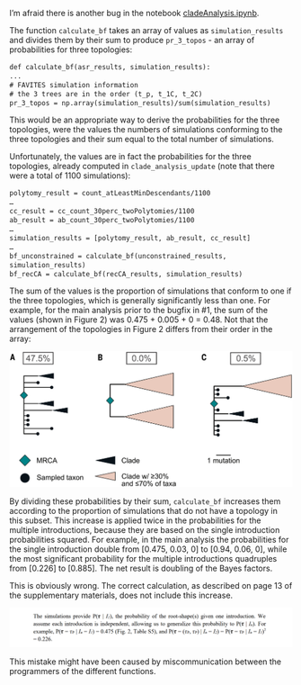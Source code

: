 I’m afraid there is another bug in the notebook [cladeAnalysis.ipynb](https://github.com/sars-cov-2-origins/multi-introduction/blob/71ed420fe11ecdbe589568255ec90ca56d6e221c/notebooks/cladeAnalysis.ipynb). 

The function `calculate_bf` takes an array of values as `simulation_results` and divides them by their sum to produce `pr_3_topos` - an array of probabilities for three topologies:
```
def calculate_bf(asr_results, simulation_results):
...
# FAVITES simulation information
# the 3 trees are in the order (t_p, t_1C, t_2C)
pr_3_topos = np.array(simulation_results)/sum(simulation_results)
```
This would be an appropriate way to derive the probabilities for the three topologies, were the values the numbers of simulations conforming to the three topologies and their sum equal to the total number of simulations.

Unfortunately, the values are in fact the probabilities for the three topologies, already computed in `clade_analysis_update` (note that there were a total of 1100 simulations):
```
polytomy_result = count_atLeastMinDescendants/1100
…
cc_result = cc_count_30perc_twoPolytomies/1100
ab_result = ab_count_30perc_twoPolytomies/1100
…
simulation_results = [polytomy_result, ab_result, cc_result]
…
bf_unconstrained = calculate_bf(unconstrained_results, simulation_results)
bf_recCA = calculate_bf(recCA_results, simulation_results)
```
The sum of the values is the proportion of simulations that conform to one if the three topologies, which is generally significantly less than one. For example, for the main analysis prior to the bugfix in #1, the sum of the values (shown in Figure 2) was 0.475 + 0.005 + 0 = 0.48. Not that the arrangement of the topologies in Figure 2 differs from their order in the array:

![Figure 2 of Pekar et al. 2022](science.abp8337-f2.jpg)

By dividing these probabilities by their sum, `calculate_bf` increases them according to the proportion of simulations that do not have a topology in this subset. This increase is applied twice in the probabilities for the multiple introductions, because they are based on the single introduction probabilities squared. For example, in the main analysis the probabilities for the single introduction double from [0.475, 0.03, 0] to [0.94, 0.06, 0], while the most significant probability for the multiple introductions quadruples from [0.226] to [0.885]. The net result is doubling of the Bayes factors.

This is obviously wrong. The correct calculation, as described on page 13 of the supplementary materials, does not include this increase. 

![Excerpt from page 13 of the supplementary materials](p13.png)

This mistake might have been caused by miscommunication between the programmers of the different functions.
